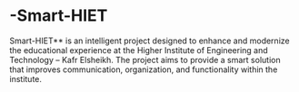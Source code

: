 # -Smart-HIET
Smart-HIET** is an intelligent project designed to enhance and modernize the educational experience at the Higher Institute of Engineering and Technology – Kafr Elsheikh. The project aims to provide a smart solution that improves communication, organization, and functionality within the institute.
